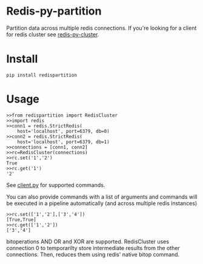 # Redis-py-partition

Partition data across multiple redis connections. If you're looking for a client for redis cluster see [redis-py-cluster](https://github.com/Grokzen/redis-py-cluster). 
# Install

	pip install redispartition

# Usage

	>>from redispartition import RedisCluster
	>>import redis
	>>conn1 = redis.StrictRedis(
	    host='localhost', port=6379, db=0)
	>>conn2 = redis.StrictRedis(
	    host='localhost', port=6379, db=1)
	>>connections = [conn1, conn2]	
	>>rc=RedisCluster(connections)
	>>rc.set('1','2')
	True
	>>rc.get('1') 
	'2'

See [client.py](redispartition/client.py) for supported commands. 

You can also provide commands with a list of arguments and commands will be executed in a pipeline automatically (and across multiple redis instances)

	>>rc.set(['1','2'],['3','4'])
	[True,True]
	>>rc.get(['1','2']) 
	['3','4']

bitoperations AND OR and XOR are supported. RedisCluster uses connection 0 to temporarilty store intermediate results from the other connections. Then, reduces them using redis' native bitop command. 